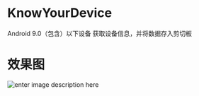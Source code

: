 # KnowYourDevice
Android 9.0（包含）以下设备 获取设备信息，并将数据存入剪切板



# 效果图

![enter image description here](https://github.com/AndroidAppCodeDemo/KnowYourDevice/edit/master/image/image.jpeg)
